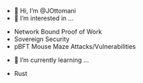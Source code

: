 - 👋 Hi, I’m @JOttomani
- 👀 I’m interested in ...
* Network Bound Proof of Work
* Sovereign Security
* pBFT Mouse Maze Attacks/Vulnerabilities
- 🌱 I’m currently learning ...
* Rust
